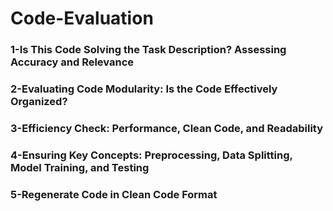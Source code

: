 # Code-Evaluation
### 1-Is This Code Solving the Task Description? Assessing Accuracy and Relevance
### 2-Evaluating Code Modularity: Is the Code Effectively Organized?
### 3-Efficiency Check: Performance, Clean Code, and Readability
### 4-Ensuring Key Concepts: Preprocessing, Data Splitting, Model Training, and Testing
### 5-Regenerate Code in Clean Code Format
